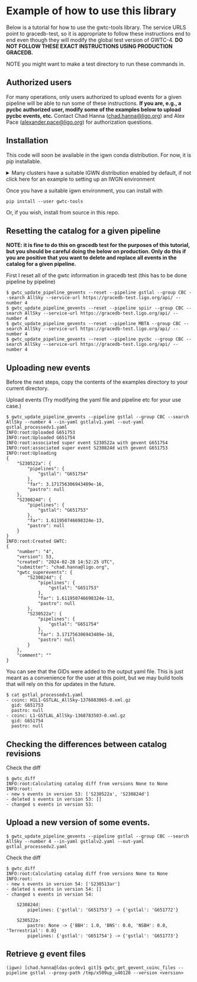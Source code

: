 # Example of how to use this library

Below is a tutorial for how to use the gwtc-tools library. The service URLS point to gracedb-test, so it is appropriate to follow these instructions end to end even though they will modify the global test version of GWTC-4. **DO NOT FOLLOW THESE EXACT INSTRUCTIONS USING PRODUCTION GRACEDB.**

NOTE you might want to make a test directory to run these commands in.

## Authorized users

For many operations, only users authorized to upload events for a given pipeline will be able to run some of these instructions.  **If you are, e.g., a pycbc authorized user, modify some of the examples below to upload pycbc events, etc.**  Contact Chad Hanna (chad.hanna@ligo.org) and Alex Pace (alexander.pace@ligo.org) for authorization questions.

## Installation

This code will soon be available in the igwn conda distribution. For now, it is pip installable.  

<details>

<summary>Many clusters have a suitable IGWN distribution enabled by default, if not click here for an example to setting up an IWGN environment</summary>

```
source /cvmfs/oasis.opensciencegrid.org/ligo/sw/conda/etc/profile.d/conda.sh && conda activate igwn-py39 && export PATH=${PATH}:~/.local/bin
```

</details>

Once you have a suitable igwn environment, you can install with

```
pip install --user gwtc-tools
```

Or, if you wish, install from source in this repo.

## Resetting the catalog for a given pipeline

**NOTE: it is fine to do this on gracedb test for the purposes of this tutorial, but you should be careful doing the below on production. Only do this if you are positive that you want to delete and replace all events in the catalog for a given pipeline.**

First I reset all of the gwtc information in gracedb test (this has to be done pipeline by pipeline)
```
$ gwtc_update_pipeline_gevents --reset --pipeline gstlal --group CBC --search AllSky --service-url https://gracedb-test.ligo.org/api/ --number 4
$ gwtc_update_pipeline_gevents --reset --pipeline spiir --group CBC --search AllSky --service-url https://gracedb-test.ligo.org/api/ --number 4
$ gwtc_update_pipeline_gevents --reset --pipeline MBTA --group CBC --search AllSky --service-url https://gracedb-test.ligo.org/api/ --number 4
$ gwtc_update_pipeline_gevents --reset --pipeline pycbc --group CBC --search AllSky --service-url https://gracedb-test.ligo.org/api/ --number 4
```

## Uploading new events

Before the next steps, copy the contents of the examples directory to your current directory.

Upload events (Try modifying the yaml file and pipeline etc for your use case.)

```
$ gwtc_update_pipeline_gevents --pipeline gstlal --group CBC --search AllSky --number 4 --in-yaml gstlalv1.yaml --out-yaml gstlal_processedv1.yaml
INFO:root:Uploaded G651753
INFO:root:Uploaded G651754
INFO:root:associated super event S230522a with gevent G651754
INFO:root:associated super event S230824d with gevent G651753
INFO:root:Uploading
{
    "S230522a": {
        "pipelines": {
            "gstlal": "G651754"
        },
        "far": 3.171756306943489e-16,
        "pastro": null
    },
    "S230824d": {
        "pipelines": {
            "gstlal": "G651753"
        },
        "far": 1.611950746698324e-13,
        "pastro": null
    }
}
INFO:root:Created GWTC:
{
    "number": "4",
    "version": 53,
    "created": "2024-02-28 14:52:25 UTC",
    "submitter": "chad.hanna@ligo.org",
    "gwtc_superevents": {
        "S230824d": {
            "pipelines": {
                "gstlal": "G651753"
            },
            "far": 1.611950746698324e-13,
            "pastro": null
        },
        "S230522a": {
            "pipelines": {
                "gstlal": "G651754"
            },
            "far": 3.171756306943489e-16,
            "pastro": null
        }
    },
    "comment": ""
}
```

You can see that the GIDs were added to the output yaml file. This is just meant as a convenience for the user at this point, but we may  build tools that will rely on this for updates in the future.

```
$ cat gstlal_processedv1.yaml 
- coinc: H1L1-GSTLAL_AllSky-1376883065-0.xml.gz
  gid: G651753
  pastro: null
- coinc: L1-GSTLAL_AllSky-1368783503-0.xml.gz
  gid: G651754
  pastro: null
```

## Checking the differences between catalog revisions

Check the diff

```
$ gwtc_diff
INFO:root:Calculating catalog diff from versions None to None
INFO:root:
- new s events in version 53: ['S230522a', 'S230824d']
- deleted s events in version 53: []
- changed s events in version 53:
```

## Upload a new version of some events.

```
$ gwtc_update_pipeline_gevents --pipeline gstlal --group CBC --search AllSky --number 4 --in-yaml gstlalv2.yaml --out-yaml gstlal_processedv2.yaml
```

Check the diff

```
$ gwtc_diff
INFO:root:Calculating catalog diff from versions None to None
INFO:root:
- new s events in version 54: ['S230513ar']
- deleted s events in version 54: []
- changed s events in version 54:

	S230824d:
		pipelines: {'gstlal': 'G651753'} -> {'gstlal': 'G651772'}

	S230522a:
		pastro: None -> {'BBH': 1.0, 'BNS': 0.0, 'NSBH': 0.0, 'Terrestrial': 0.0}
		pipelines: {'gstlal': 'G651754'} -> {'gstlal': 'G651773'}
```

## Retrieve g event files

```
(igwn) [chad.hanna@ldas-pcdev1 git]$ gwtc_get_gevent_coinc_files --pipeline gstlal --proxy-path /tmp/x509up_u40120 --version <version>
```